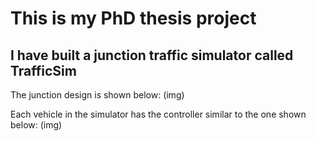 # This is my PhD thesis project

## I have built a junction traffic simulator called TrafficSim 

The junction design is shown below:
(img)

Each vehicle in the simulator has the controller similar to the one shown below:
(img)
